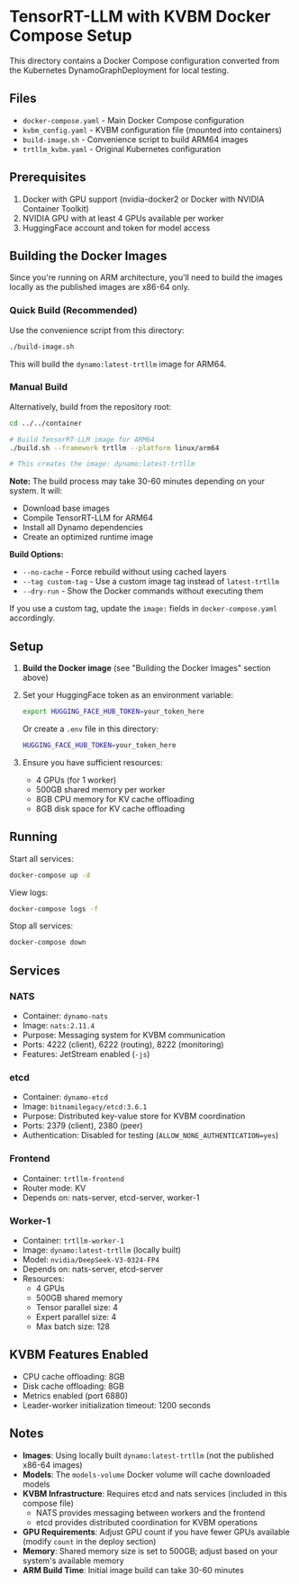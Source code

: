 # TensorRT-LLM with KVBM Docker Compose Setup

This directory contains a Docker Compose configuration converted from the Kubernetes DynamoGraphDeployment for local testing.

## Files

- `docker-compose.yaml` - Main Docker Compose configuration
- `kvbm_config.yaml` - KVBM configuration file (mounted into containers)
- `build-image.sh` - Convenience script to build ARM64 images
- `trtllm_kvbm.yaml` - Original Kubernetes configuration

## Prerequisites

1. Docker with GPU support (nvidia-docker2 or Docker with NVIDIA Container Toolkit)
2. NVIDIA GPU with at least 4 GPUs available per worker
3. HuggingFace account and token for model access

## Building the Docker Images

Since you're running on ARM architecture, you'll need to build the images locally as the published images are x86-64 only.

### Quick Build (Recommended)

Use the convenience script from this directory:

```bash
./build-image.sh
```

This will build the `dynamo:latest-trtllm` image for ARM64.

### Manual Build

Alternatively, build from the repository root:

```bash
cd ../../container

# Build TensorRT-LLM image for ARM64
./build.sh --framework trtllm --platform linux/arm64

# This creates the image: dynamo:latest-trtllm
```

**Note:** The build process may take 30-60 minutes depending on your system. It will:
- Download base images
- Compile TensorRT-LLM for ARM64
- Install all Dynamo dependencies
- Create an optimized runtime image

**Build Options:**
- `--no-cache` - Force rebuild without using cached layers
- `--tag custom-tag` - Use a custom image tag instead of `latest-trtllm`
- `--dry-run` - Show the Docker commands without executing them

If you use a custom tag, update the `image:` fields in `docker-compose.yaml` accordingly.

## Setup

1. **Build the Docker image** (see "Building the Docker Images" section above)

2. Set your HuggingFace token as an environment variable:
   ```bash
   export HUGGING_FACE_HUB_TOKEN=your_token_here
   ```

   Or create a `.env` file in this directory:
   ```bash
   HUGGING_FACE_HUB_TOKEN=your_token_here
   ```

3. Ensure you have sufficient resources:
   - 4 GPUs (for 1 worker)
   - 500GB shared memory per worker
   - 8GB CPU memory for KV cache offloading
   - 8GB disk space for KV cache offloading

## Running

Start all services:
```bash
docker-compose up -d
```

View logs:
```bash
docker-compose logs -f
```

Stop all services:
```bash
docker-compose down
```

## Services

### NATS
- Container: `dynamo-nats`
- Image: `nats:2.11.4`
- Purpose: Messaging system for KVBM communication
- Ports: 4222 (client), 6222 (routing), 8222 (monitoring)
- Features: JetStream enabled (`-js`)

### etcd
- Container: `dynamo-etcd`
- Image: `bitnamilegacy/etcd:3.6.1`
- Purpose: Distributed key-value store for KVBM coordination
- Ports: 2379 (client), 2380 (peer)
- Authentication: Disabled for testing (`ALLOW_NONE_AUTHENTICATION=yes`)

### Frontend
- Container: `trtllm-frontend`
- Router mode: KV
- Depends on: nats-server, etcd-server, worker-1

### Worker-1
- Container: `trtllm-worker-1`
- Image: `dynamo:latest-trtllm` (locally built)
- Model: `nvidia/DeepSeek-V3-0324-FP4`
- Depends on: nats-server, etcd-server
- Resources:
  - 4 GPUs
  - 500GB shared memory
  - Tensor parallel size: 4
  - Expert parallel size: 4
  - Max batch size: 128

## KVBM Features Enabled

- CPU cache offloading: 8GB
- Disk cache offloading: 8GB
- Metrics enabled (port 6880)
- Leader-worker initialization timeout: 1200 seconds

## Notes

- **Images**: Using locally built `dynamo:latest-trtllm` (not the published x86-64 images)
- **Models**: The `models-volume` Docker volume will cache downloaded models
- **KVBM Infrastructure**: Requires etcd and nats services (included in this compose file)
  - NATS provides messaging between workers and the frontend
  - etcd provides distributed coordination for KVBM operations
- **GPU Requirements**: Adjust GPU count if you have fewer GPUs available (modify `count` in the deploy section)
- **Memory**: Shared memory size is set to 500GB; adjust based on your system's available memory
- **ARM Build Time**: Initial image build can take 30-60 minutes

